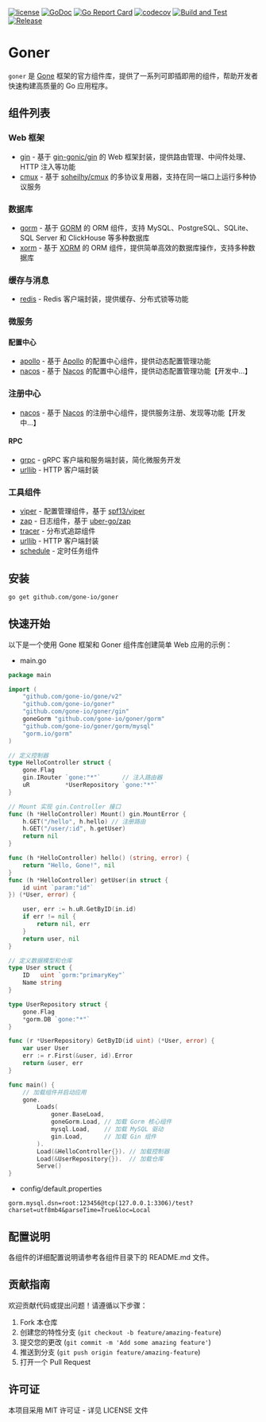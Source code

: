 
[![license](https://img.shields.io/badge/license-GPL%20V3-blue)](LICENSE)
[![GoDoc](https://pkg.go.dev/badge/github.com/gone-io/goner.jsonvalue?utm_source=godoc)](http://godoc.org/github.com/gone-io/goner)
[![Go Report Card](https://goreportcard.com/badge/github.com/gone-io/goner)](https://goreportcard.com/report/github.com/gone-io/goner)
[![codecov](https://codecov.io/gh/gone-io/goner/graph/badge.svg?token=H3CROTTDZ1)](https://codecov.io/gh/gone-io/goner)
[![Build and Test](https://github.com/gone-io/goner/actions/workflows/go.yml/badge.svg)](https://github.com/gone-io/goner/actions/workflows/go.yml)
[![Release](https://img.shields.io/github/release/gone-io/goner.svg?style=flat-square)](https://github.com/gone-io/goner/releases)

# Goner

`goner` 是 [Gone](https://github.com/gone-io/gone) 框架的官方组件库，提供了一系列可即插即用的组件，帮助开发者快速构建高质量的 Go 应用程序。

## 组件列表

### Web 框架
- [gin](./gin) - 基于 [gin-gonic/gin](https://github.com/gin-gonic/gin) 的 Web 框架封装，提供路由管理、中间件处理、HTTP 注入等功能
- [cmux](./cmux) - 基于 [soheilhy/cmux](https://github.com/soheilhy/cmux) 的多协议复用器，支持在同一端口上运行多种协议服务

### 数据库
- [gorm](./gorm) - 基于 [GORM](https://gorm.io/) 的 ORM 组件，支持 MySQL、PostgreSQL、SQLite、SQL Server 和 ClickHouse 等多种数据库
- [xorm](./xorm) - 基于 [XORM](https://xorm.io/) 的 ORM 组件，提供简单高效的数据库操作，支持多种数据库 

### 缓存与消息
- [redis](./redis) - Redis 客户端封装，提供缓存、分布式锁等功能

### 微服务
#### 配置中心
- [apollo](./apollo) - 基于 [Apollo](https://www.apolloconfig.com/) 的配置中心组件，提供动态配置管理功能
- [nacos](./nacos) - 基于 [Nacos](https://nacos.io/) 的配置中心组件，提供动态配置管理功能【开发中...】

### 注册中心
- [nacos](./nacos) - 基于 [Nacos](https://nacos.io/) 的注册中心组件，提供服务注册、发现等功能【开发中...】

#### RPC
- [grpc](./grpc) - gRPC 客户端和服务端封装，简化微服务开发
- [urllib](./urllib) - HTTP 客户端封装

### 工具组件
- [viper](./viper) - 配置管理组件，基于 [spf13/viper](https://github.com/spf13/viper)
- [zap](./zap) - 日志组件，基于 [uber-go/zap](https://github.com/uber-go/zap)
- [tracer](./tracer) - 分布式追踪组件
- [urllib](./urllib) - HTTP 客户端封装
- [schedule](./schedule) - 定时任务组件

## 安装
```bash
go get github.com/gone-io/goner
```

## 快速开始

以下是一个使用 Gone 框架和 Goner 组件库创建简单 Web 应用的示例：


- main.go
```go
package main

import (
	"github.com/gone-io/gone/v2"
	"github.com/gone-io/goner"
	"github.com/gone-io/goner/gin"
	goneGorm "github.com/gone-io/goner/gorm"
	"github.com/gone-io/goner/gorm/mysql"
	"gorm.io/gorm"
)

// 定义控制器
type HelloController struct {
	gone.Flag
	gin.IRouter `gone:"*"`      // 注入路由器
	uR          *UserRepository `gone:"*"`
}

// Mount 实现 gin.Controller 接口
func (h *HelloController) Mount() gin.MountError {
	h.GET("/hello", h.hello) // 注册路由
	h.GET("/user/:id", h.getUser)
	return nil
}

func (h *HelloController) hello() (string, error) {
	return "Hello, Gone!", nil
}
func (h *HelloController) getUser(in struct {
	id uint `param:"id"`
}) (*User, error) {

	user, err := h.uR.GetByID(in.id)
	if err != nil {
		return nil, err
	}
	return user, nil
}

// 定义数据模型和仓库
type User struct {
	ID   uint `gorm:"primaryKey"`
	Name string
}

type UserRepository struct {
	gone.Flag
	*gorm.DB `gone:"*"`
}

func (r *UserRepository) GetByID(id uint) (*User, error) {
	var user User
	err := r.First(&user, id).Error
	return &user, err
}

func main() {
	// 加载组件并启动应用
	gone.
		Loads(
			goner.BaseLoad,
			goneGorm.Load, // 加载 Gorm 核心组件
			mysql.Load,    // 加载 MySQL 驱动
			gin.Load,      // 加载 Gin 组件
		).
		Load(&HelloController{}). // 加载控制器
		Load(&UserRepository{}).  // 加载仓库
		Serve()
}
```

- config/default.properties
```init
gorm.mysql.dsn=root:123456@tcp(127.0.0.1:3306)/test?charset=utf8mb4&parseTime=True&loc=Local
```

## 配置说明

各组件的详细配置说明请参考各组件目录下的 README.md 文件。

## 贡献指南

欢迎贡献代码或提出问题！请遵循以下步骤：

1. Fork 本仓库
2. 创建您的特性分支 (`git checkout -b feature/amazing-feature`)
3. 提交您的更改 (`git commit -m 'Add some amazing feature'`)
4. 推送到分支 (`git push origin feature/amazing-feature`)
5. 打开一个 Pull Request

## 许可证

本项目采用 MIT 许可证 - 详见 LICENSE 文件
